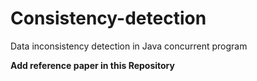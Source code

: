 # Consistency-detection
Data inconsistency detection in Java concurrent program


__Add reference paper in this Repository__
